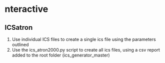 # nteractive

## ICSatron
1. Use individual ICS files to create a single ics file using the parameters outlined
2. Use the ics_atron2000.py script to create all ics files, using a csv report added to the root folder (ics_generator_master)

